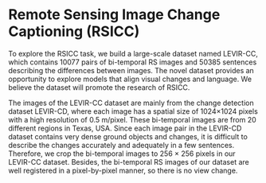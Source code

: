 # Remote Sensing Image Change Captioning (RSICC)


To explore the RSICC task, we build a large-scale dataset named LEVIR-CC, which contains 10077 pairs of bi-temporal RS images and 50385 sentences describing the differences between images. The novel dataset provides an opportunity to explore models that align visual changes and language. We believe the dataset will promote the research of RSICC. 

The images of the LEVIR-CC dataset are mainly from the change detection dataset LEVIR-CD, where each image has a spatial size of 1024×1024 pixels with a high resolution of 0.5 m/pixel. These bi-temporal images are from 20 different regions in Texas, USA. Since each image pair in the LEVIR-CD dataset contains very dense ground objects and changes, it is difficult to describe the changes accurately and adequately in a few sentences. Therefore, we crop the bi-temporal images to 256 × 256 pixels in our LEVIR-CC dataset. Besides, the bi-temporal RS images of our dataset are well registered in a pixel-by-pixel manner, so there is no view change.

